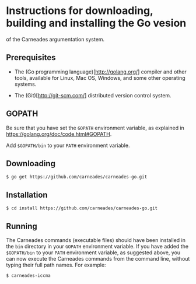 
# Instructions for downloading, building and installing the Go vesion
  of the Carneades argumentation system.

## Prerequisites

- The (Go programming language)[http://golang.org/] compiler and other
  tools, available for Linux, Mac OS, Windows, and some other operating
  systems.

- The (Git)[http://git-scm.com/] distributed version control system.

## GOPATH

Be sure that you have set the `GOPATH` environment variable, as
explained in <https://golang.org/doc/code.html#GOPATH>.

Add `$GOPATH/bin` to your `PATH` environment variable. 

## Downloading 

    $ go get https://github.com/carneades/carneades-go.git

## Installation

    $ cd install https://github.com/carneades/carneades-go.git

## Running

The Carneades commands (executable files) should have been installed
in the `bin` directory in your `GOPATH` environment variable. If you
have added the `$GOPATH/bin` to your `PATH` environment variable, as
suggested above, you can now execute the Carneades commands from the
command line, without typing their full path names.  For example:

    $ carneades-iccma







